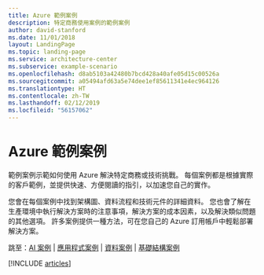 ```yaml
---
title: Azure 範例案例
description: 特定商務使用案例的範例案例
author: david-stanford
ms.date: 11/01/2018
layout: LandingPage
ms.topic: landing-page
ms.service: architecture-center
ms.subservice: example-scenario
ms.openlocfilehash: d8ab5103a42480b7bcd428a40afe05d15c00526a
ms.sourcegitcommit: a05494afd63a5e74dee1ef85611341e4ec964126
ms.translationtype: HT
ms.contentlocale: zh-TW
ms.lasthandoff: 02/12/2019
ms.locfileid: "56157062"
---
```

# <a name="azure-example-scenarios"></a>Azure 範例案例

範例案例示範如何使用 Azure 解決特定商務或技術挑戰。 每個案例都是根據實際的客戶範例，並提供快速、方便閱讀的指引，以加速您自己的實作。

您會在每個案例中找到架構圖、資料流程和技術元件的詳細資料。 您也會了解在生產環境中執行解決方案時的注意事項，解決方案的成本因素，以及解決類似問題的其他選項。 許多案例提供一種方法，可在您自己的 Azure 訂用帳戶中輕鬆部署解決方案。

跳至：[AI 案例](#ai-scenarios) | [應用程式案例](#application-scenarios) | [資料案例](#data-scenarios) | [基礎結構案例](#infrastructure-scenarios)

[!INCLUDE [articles](../../includes/scenario_articles-experimental.md)]